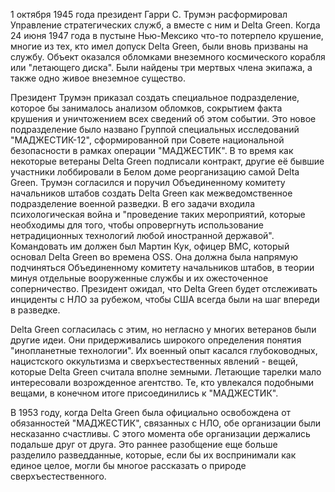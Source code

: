1 октября 1945 года президент Гарри С. Трумэн расформировал Управление стратегических служб, а вместе с ним и Delta Green. Когда 24 июня 1947 года в пустыне Нью-Мексико что-то потерпело крушение, многие из тех, кто имел допуск Delta Green, были вновь призваны на службу. Объект оказался обломками внеземного космического корабля или "летающего диска". Были найдены три мертвых члена экипажа, а также одно живое внеземное существо.

Президент Трумэн приказал создать специальное подразделение, которое бы занималось анализом обломков, сокрытием факта крушения и уничтожением всех сведений об этом событии. Это новое подразделение было названо Группой специальных исследований "МАДЖЕСТИК-12", сформированной при Совете национальной безопасности в рамках операции "МАДЖЕСТИК". В то время как некоторые ветераны Delta Green подписали контракт, другие её бывшие участники лоббировали в Белом доме реорганизацию самой Delta Green. Трумэн согласился и поручил Объединенному комитету начальников штабов создать Delta Green как межведомственное подразделение военной разведки. В его задачи входила психологическая война и "проведение таких мероприятий, которые необходимы для того, чтобы опровергнуть использование нетрадиционных технологий любой иностранной державой". Командовать им должен был Мартин Кук, офицер ВМС, который основал Delta Green во времена OSS. Она должна была напрямую подчиняться Объединенному комитету начальников штабов, в теории минуя отдельные вооруженные службы и их ожесточенное соперничество. Президент ожидал, что Delta Green будет отслеживать инциденты с НЛО за рубежом, чтобы США всегда были на шаг впереди в разведке.

Delta Green согласилась с этим, но негласно у многих ветеранов были другие идеи. Они придерживались широкого определения понятия "инопланетные технологии". Их военный опыт касался глубоководных, нацистского оккультизма и сверхъестественных явлений - вещей, которые Delta Green считала вполне земными. Летающие тарелки мало интересовали возрожденное агентство. Те, кто увлекался подобными вещами, в конечном итоге присоединились к "МАДЖЕСТИК".

В 1953 году, когда Delta Green была официально освобождена от обязанностей "МАДЖЕСТИК", связанных с НЛО, обе организации были несказанно счастливы. С этого момента обе организации держались подальше друг от друга. Это раннее разобщение еще больше разделило разведданные, которые, если бы их воспринимали как единое целое, могли бы многое рассказать о природе сверхъестественного.